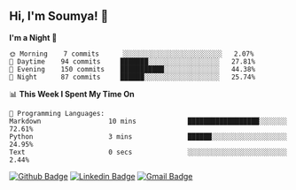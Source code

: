 ## Hi, I'm Soumya! 👋

<!--START_SECTION:waka-->
**I'm a Night 🦉** 

```text
🌞 Morning    7 commits      ░░░░░░░░░░░░░░░░░░░░░░░░░   2.07% 
🌆 Daytime    94 commits     ███████░░░░░░░░░░░░░░░░░░   27.81% 
🌃 Evening    150 commits    ███████████░░░░░░░░░░░░░░   44.38% 
🌙 Night      87 commits     ██████░░░░░░░░░░░░░░░░░░░   25.74%

```


📊 **This Week I Spent My Time On** 

```text
💬 Programming Languages: 
Markdown                 10 mins             ██████████████████░░░░░░░   72.61% 
Python                   3 mins              ██████░░░░░░░░░░░░░░░░░░░   24.95% 
Text                     0 secs              ░░░░░░░░░░░░░░░░░░░░░░░░░   2.44%

```


<!--END_SECTION:waka-->

[![Github Badge](https://img.shields.io/badge/-rubyruins-grey?style=for-the-badge&logo=github&logoColor=white&link=https://github.com/rubyruins/)](https://www.github.com/rubyruins/) 
[![Linkedin Badge](https://img.shields.io/badge/-Soumya%20Parekh-0072b1?style=for-the-badge&logo=Linkedin&logoColor=white&link=https://www.linkedin.com/in/Soumya-Parekh/)](https://www.linkedin.com/in/Soumya-Parekh/) 
[![Gmail Badge](https://img.shields.io/badge/-soumya.parekh@somaiya.edu-c14438?style=for-the-badge&logo=Gmail&logoColor=white&link=mailto:soumya.parekh@somaiya.edu)](mailto:soumya.parekh@somaiya.edu) 
